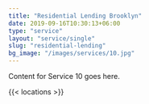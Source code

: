 ```yaml
---
title: "Residential Lending Brooklyn"
date: 2019-09-16T10:30:13+06:00
type: "service"
layout: "service/single"
slug: "residential-lending"
bg_image: "/images/services/10.jpg"
---
```



Content for Service 10 goes here.


{{< locations >}}
